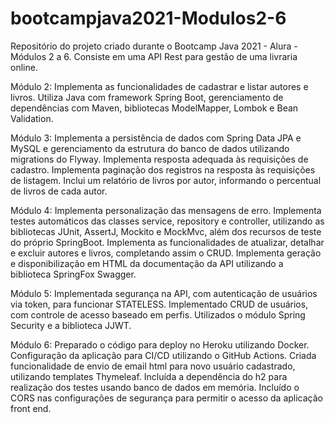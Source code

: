 # bootcampjava2021-Modulos2-6
Repositório do projeto criado durante o Bootcamp Java 2021 - Alura - Módulos 2 a 6.
Consiste em uma API Rest para gestão de uma livraria online.

Módulo 2: Implementa as funcionalidades de cadastrar e listar autores e livros. Utiliza Java com framework Spring Boot, gerenciamento de dependências com Maven, bibliotecas ModelMapper, Lombok e Bean Validation.

Módulo 3: Implementa a persistência de dados com Spring Data JPA e MySQL e gerenciamento da estrutura do banco de dados utilizando migrations do Flyway. Implementa resposta adequada às requisições de cadastro. Implementa paginação dos registros na resposta às requisições de listagem. Inclui um relatório de livros por autor, informando o percentual de livros de cada autor.

Módulo 4: Implementa personalização das mensagens de erro. Implementa testes automáticos das classes service, repository e controller, utilizando as bibliotecas JUnit, AssertJ, Mockito e MockMvc, além dos recursos de teste do próprio SpringBoot. Implementa as funcionalidades de atualizar, detalhar e excluir autores e livros, completando assim o CRUD. Implementa geração e disponibilização em HTML da documentação da API utilizando a biblioteca SpringFox Swagger.

Módulo 5: Implementada segurança na API, com autenticação de usuários via token, para funcionar STATELESS. Implementado CRUD de usuários, com controle de acesso baseado em perfis. Utilizados o módulo Spring Security e a biblioteca JJWT.

Módulo 6: Preparado o código para deploy no Heroku utilizando Docker. Configuração da aplicação para CI/CD utilizando o GitHub Actions. Criada funcionalidade de envio de email html para novo usuário cadastrado, utilizando templates Thymeleaf. Incluída a dependência do h2 para realização dos testes usando banco de dados em memória. Incluído o CORS nas configurações de segurança para permitir o acesso da aplicação front end.    